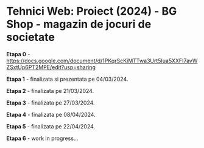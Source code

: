 # Tehnici Web: Proiect (2024) - BG Shop - magazin de jocuri de societate
**Etapa 0** - https://docs.google.com/document/d/1PKqrScKiMTTwa3Urt5Iua5XXFI7avWZSxtUp6PT2MPE/edit?usp=sharing

**Etapa 1** - finalizata si prezentata pe 04/03/2024.

**Etapa 2** - finalizata pe 21/03/2024.

**Etapa 3** - finalizata pe 27/03/2024.

**Etapa 4** - finalizata pe 08/04/2024.

**Etapa 5** - finalizata pe 22/04/2024.

**Etapa 6** - work in progress...

